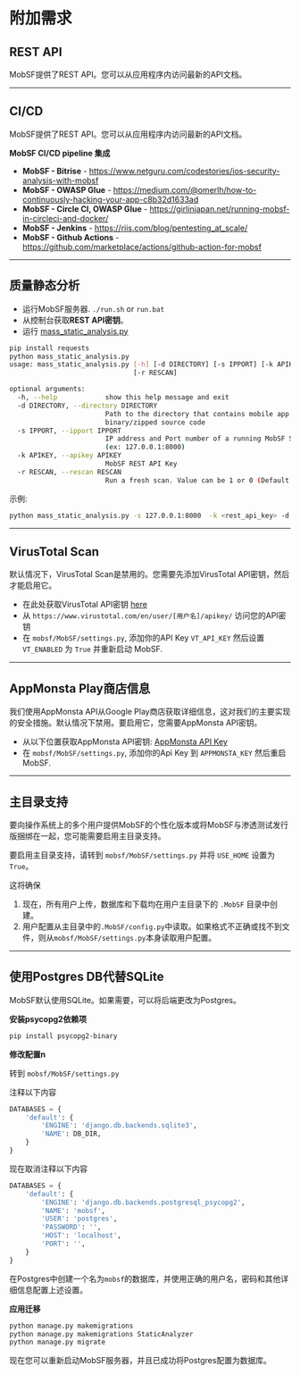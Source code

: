 



# 附加需求

## REST API

MobSF提供了REST API。您可以从应用程序内访问最新的API文档。
***
## CI/CD

MobSF提供了REST API。您可以从应用程序内访问最新的API文档。

**MobSF CI/CD pipeline 集成**

* **MobSF - Bitrise** - https://www.netguru.com/codestories/ios-security-analysis-with-mobsf
* **MobSF - OWASP Glue** - https://medium.com/@omerlh/how-to-continuously-hacking-your-app-c8b32d1633ad
* **MobSF - Circle CI, OWASP Glue** - https://girlinjapan.net/running-mobsf-in-circleci-and-docker/
* **MobSF - Jenkins** - https://riis.com/blog/pentesting_at_scale/
* **MobSF - Github Actions** - https://github.com/marketplace/actions/github-action-for-mobsf
***
## 质量静态分析

* 运行MobSF服务器.
`./run.sh` or `run.bat`
* 从控制台获取**REST API密钥**。
* 运行 [mass_static_analysis.py](https://github.com/MobSF/Mobile-Security-Framework-MobSF/blob/master/scripts/mass_static_analysis.py)

```bash
pip install requests
python mass_static_analysis.py
usage: mass_static_analysis.py [-h] [-d DIRECTORY] [-s IPPORT] [-k APIKEY]
                               [-r RESCAN]

optional arguments:
  -h, --help            show this help message and exit
  -d DIRECTORY, --directory DIRECTORY
                        Path to the directory that contains mobile app
                        binary/zipped source code
  -s IPPORT, --ipport IPPORT
                        IP address and Port number of a running MobSF Server.
                        (ex: 127.0.0.1:8000)
  -k APIKEY, --apikey APIKEY
                        MobSF REST API Key
  -r RESCAN, --rescan RESCAN
                        Run a fresh scan. Value can be 1 or 0 (Default: 0)
```

示例: 
```bash
python mass_static_analysis.py -s 127.0.0.1:8000  -k <rest_api_key> -d /home/files/
```
***
## VirusTotal Scan

默认情况下，VirusTotal Scan是禁用的。您需要先添加VirusTotal API密钥，然后才能启用它。

* 在此处获取VirusTotal API密钥 [here](https://www.virustotal.com/#/join-us)
* 从 `https://www.virustotal.com/en/user/[用户名]/apikey/` 访问您的API密钥
* 在 `mobsf/MobSF/settings.py`, 添加你的API Key `VT_API_KEY` 然后设置 `VT_ENABLED` 为 `True` 并重新启动 MobSF.
***
## AppMonsta Play商店信息

我们使用AppMonsta API从Google Play商店获取详细信息，这对我们的主要实现的安全措施。默认情况下禁用。要启用它，您需要AppMonsta API密钥。

* 从以下位置获取AppMonsta API密钥: [AppMonsta API Key](https://appmonsta.com/dashboard/get_api_key/)
* 在 `mobsf/MobSF/settings.py`, 添加你的Api Key 到 `APPMONSTA_KEY` 然后重启 MobSF.
***
## 主目录支持

要向操作系统上的多个用户提供MobSF的个性化版本或将MobSF与渗透测试发行版捆绑在一起，您可能需要启用主目录支持。

要启用主目录支持，请转到 `mobsf/MobSF/settings.py` 并将 `USE_HOME` 设置为 `True`。

这将确保

1. 现在，所有用户上传，数据库和下载均在用户主目录下的 `.MobSF` 目录中创建。
2. 用户配置从主目录中的`.MobSF/config.py`中读取。如果格式不正确或找不到文件，则从`mobsf/MobSF/settings.py`本身读取用户配置。
***
## 使用Postgres DB代替SQLite

MobSF默认使用SQLite。如果需要，可以将后端更改为Postgres。

**安装psycopg2依赖项**

```bash
pip install psycopg2-binary
```

**修改配置n**

转到 `mobsf/MobSF/settings.py`

注释以下内容

```python
DATABASES = {
    'default': {
        'ENGINE': 'django.db.backends.sqlite3',
        'NAME': DB_DIR,
    }
}
```

现在取消注释以下内容

```python
DATABASES = {
    'default': {
        'ENGINE': 'django.db.backends.postgresql_psycopg2',
        'NAME': 'mobsf',
        'USER': 'postgres',
        'PASSWORD': '',
        'HOST': 'localhost',
        'PORT': '',
    }
}
```

在Postgres中创建一个名为`mobsf`的数据库，并使用正确的用户名，密码和其他详细信息配置上述设置。

**应用迁移**

```bash
python manage.py makemigrations 
python manage.py makemigrations StaticAnalyzer
python manage.py migrate
```

现在您可以重新启动MobSF服务器，并且已成功将Postgres配置为数据库。
